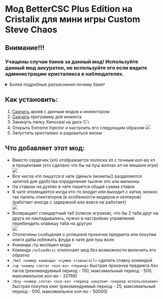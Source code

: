 # Мод BetterCSC Plus Edition на Cristalix для мини игры Custom Steve Chaos
    
## Внимание!!!
### Учащены случаи банов за данный мод! Используйте данный мод аккуратно, не используйте его если видите администрацию кристаликса в наблюдателях.
<details>
<summary>Более подробные разъяснения почему банят</summary>
Данный мод не позиционируется как чит (с помощью него не полетаешь флаем или киллаурой не воспользуешься), он лишь исправляет недостатки режима CSC для пушей, но администрация Cristalix'а всё равно сочла данный мод как чит. Есть правило 3.1 которое запрещает использование стороннего ПО, но к сожалению данное правила очень расплывчато расписано и из него не понятно что подразумевается под этим сторонним ПО, например кликер - это же стороннее ПО, но за него никто не банит. Правила были созданы не для игроков а для администрации что бы за косой взгляд можно было за что вас забанить.
</details>

## Как установить:
1. [Скачать](https://gitlab.com/Serega007/bettercsc/-/raw/plus/build/distributions/BetterCSC-Plus-2.6.7.zip) архив c данным модов и инжектором
3. [Скачать](https://github.com/master131/ExtremeInjector/releases) программу для инжекта
4. Закинуть папку Xenoceal на диск C:\
5. Открыть Extreme Injector и настроить его следующим образом
![](https://i.imgur.com/zB87InZ.jpg)
6. Запустить кристаликс и радоваться жизни
    
## Что добавляет этот мод:
- Вместо сердечек (хп) отображается полоска хп с точным кол-во хп и процентами (это сделано что бы на пуш волнах хп не мешали игре)   
![](https://i.imgur.com/4MsndzD.png)
- Все числа что пишутся в чате (деньги (монеты)) разделяются запятой для удобства определения тысячи это или милионы
- На ставках на дуэлях в чате пишется общая сумма ставок
- В чате оповещается когда кто-то входит или выходит с катки, можно так палить спектаторов (в особенности модеров и хелперов) (работает иногда с задержкой или вовсе не работает)   
![](https://i.imgur.com/lq9FHWi.png)
- Возвращает стандартный таб (список игроков), что бы 2 таба друг на друга не накладывались, нужно в настройках управления перебиндить клавишу таба на другую   
![](https://i.imgur.com/U1m7u70.png)
- Отключены сообщения о успешной прокачки предмета или покупки книги дабы избежать флуда в чате для пуш волн
- Команда `/hp` вкл/выкл мода
- Команда `/unloadbcsc` отключает мод без возможности включить его обратно
- `/bet <номер команды> <сумма ставки/all>` сделать ставку командой
- `/up <номер слота> <кол-во> <период>` быстрая прокачка предмета без лагов (рекомендуемый период - 150, максимальный период - 500, максимальное кол-во - 32766)
- `/buy <номер слота> <кол-во> <период закупки> <период использования>` быстрая покупка книг (рекомендуемый период - 25, максимальный период - 500, максимальное кол-во - 50000)

